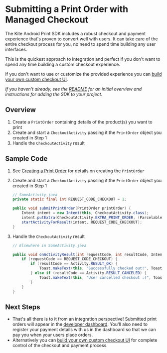 Submitting a Print Order with Managed Checkout
==============

The Kite Android Print SDK includes a robust checkout and payment experience that's proven to convert well with users. It can take care of the entire checkout process for you, no need to spend time building any user interfaces. 

This is the quickest approach to integration and perfect if you don't want to spend any time building a custom checkout experience.

If you don't want to use or customize the provided experience you can [build your own custom checkout UI](../README.md#).

_If you haven't already, see the [README](../README.md#Custom-Checkout) for an initial overview and instructions for adding the SDK to your project._


Overview
--------
1. Create a `PrintOrder` containing details of the product(s) you want to print
2. Create and start a `CheckoutActivity` passing it the `PrintOrder` object you created in Step 1
3. Handle the `CheckoutActivity` result

Sample Code
-----------
1. See [Creating a Print Order](create_print_order.md) for details on creating the `PrintOrder`
2. Create and start a `CheckoutActivity` passing it the `PrintOrder` object you created in Step 1

    ```java
    // SomeActivity.java
    private static final int REQUEST_CODE_CHECKOUT = 1;

    public void submitPrintOrder(PrintOrder printOrder) {
        Intent intent = new Intent(this, CheckoutActivity.class);
        intent.putExtra(CheckoutActivity.EXTRA_PRINT_ORDER, (Parcelable) printOrder);
        startActivityForResult(intent, REQUEST_CODE_CHECKOUT);
    }
    ```
3. Handle the `CheckoutActivity` result

    ```java
    // Elsewhere in SomeActivity.java
    
    public void onActivityResult(int requestCode, int resultCode, Intent data) {
        if (requestCode == REQUEST_CODE_CHECKOUT) {
            if (resultCode == Activity.RESULT_OK) {
                Toast.makeText(this, "Successfully checked out!", Toast.LENGTH_LONG).show();
            } else if (resultCode == Activity.RESULT_CANCELED) {
                Toast.makeText(this, "User cancelled checkout :(", Toast.LENGTH_LONG).show();
            }
        }
    }
    ```

Next Steps
----------

- That's all there is to it from an integration perspective! Submitted print orders will appear in the [developer dashboard](https://developer.psilov.eu/). You'll also need to register your payment details with us in the dashboard so that we can pay you when your users place orders.
- Alternatively you can [build your own custom checkout UI](../README.md#Custom-Checkout) for complete control of the checkout and payment process.